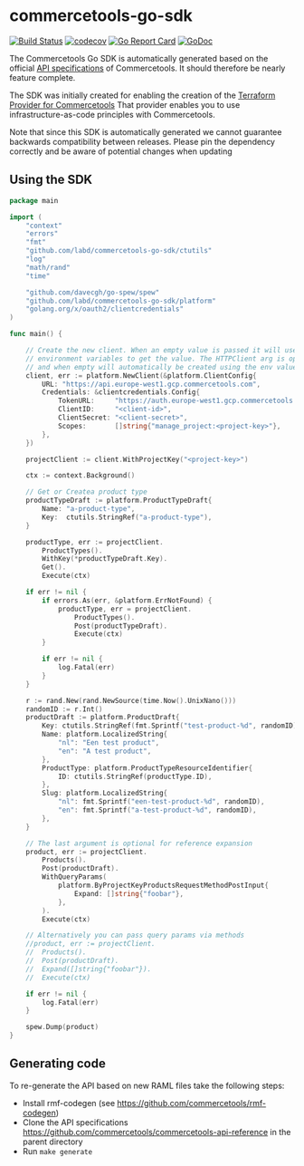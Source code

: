 # commercetools-go-sdk

[![Build Status](https://github.com/labd/commercetools-go-sdk/workflows/Go%20Tests/badge.svg)](https://github.com/labd/commercetools-go-sdk/workflows/)
[![codecov](https://codecov.io/gh/LabD/commercetools-go-sdk/branch/master/graph/badge.svg)](https://codecov.io/gh/LabD/commercetools-go-sdk)
[![Go Report Card](https://goreportcard.com/badge/github.com/labd/commercetools-go-sdk)](https://goreportcard.com/report/github.com/labd/commercetools-go-sdk)
[![GoDoc](https://godoc.org/github.com/labd/commercetools-go-sdk?status.svg)](https://godoc.org/github.com/labd/commercetools-go-sdk)

The Commercetools Go SDK is automatically generated based on the official [API specifications](https://github.com/commercetools/commercetools-api-reference)
of Commercetools. It should therefore be nearly feature complete.

The SDK was initially created for enabling the creation of the
[Terraform Provider for Commercetools](https://github.com/labd/terraform-provider-commercetools)
That provider enables you to use infrastructure-as-code principles with Commercetools.

Note that since this SDK is automatically generated we cannot guarantee backwards
compatibility between releases. Please pin the dependency correctly and be aware
of potential changes when updating

## Using the SDK


```go
package main

import (
	"context"
	"errors"
	"fmt"
	"github.com/labd/commercetools-go-sdk/ctutils"
	"log"
	"math/rand"
	"time"

	"github.com/davecgh/go-spew/spew"
	"github.com/labd/commercetools-go-sdk/platform"
	"golang.org/x/oauth2/clientcredentials"
)

func main() {

	// Create the new client. When an empty value is passed it will use the CTP_*
	// environment variables to get the value. The HTTPClient arg is optional,
	// and when empty will automatically be created using the env values.
	client, err := platform.NewClient(&platform.ClientConfig{
		URL: "https://api.europe-west1.gcp.commercetools.com",
		Credentials: &clientcredentials.Config{
			TokenURL:     "https://auth.europe-west1.gcp.commercetools.com/oauth/token",
			ClientID:     "<client-id>",
			ClientSecret: "<client-secret>",
			Scopes:       []string{"manage_project:<project-key>"},
		},
	})

	projectClient := client.WithProjectKey("<project-key>")

	ctx := context.Background()

	// Get or Createa product type
	productTypeDraft := platform.ProductTypeDraft{
		Name: "a-product-type",
		Key:  ctutils.StringRef("a-product-type"),
	}

	productType, err := projectClient.
		ProductTypes().
		WithKey(*productTypeDraft.Key).
		Get().
		Execute(ctx)

	if err != nil {
		if errors.As(err, &platform.ErrNotFound) {
			productType, err = projectClient.
				ProductTypes().
				Post(productTypeDraft).
				Execute(ctx)
		}

		if err != nil {
			log.Fatal(err)
		}
	}

	r := rand.New(rand.NewSource(time.Now().UnixNano()))
	randomID := r.Int()
	productDraft := platform.ProductDraft{
		Key: ctutils.StringRef(fmt.Sprintf("test-product-%d", randomID)),
		Name: platform.LocalizedString{
			"nl": "Een test product",
			"en": "A test product",
		},
		ProductType: platform.ProductTypeResourceIdentifier{
			ID: ctutils.StringRef(productType.ID),
		},
		Slug: platform.LocalizedString{
			"nl": fmt.Sprintf("een-test-product-%d", randomID),
			"en": fmt.Sprintf("a-test-product-%d", randomID),
		},
	}

	// The last argument is optional for reference expansion
	product, err := projectClient.
		Products().
		Post(productDraft).
		WithQueryParams(
			platform.ByProjectKeyProductsRequestMethodPostInput{
				Expand: []string{"foobar"},
			},
		).
		Execute(ctx)

	// Alternatively you can pass query params via methods
	//product, err := projectClient.
	//	Products().
	//	Post(productDraft).
	//	Expand([]string{"foobar"}).
	//	Execute(ctx)

	if err != nil {
		log.Fatal(err)
	}

	spew.Dump(product)
}
```

## Generating code

To re-generate the API based on new RAML files take the following steps:
 - Install rmf-codegen (see https://github.com/commercetools/rmf-codegen)
 - Clone the API specifications https://github.com/commercetools/commercetools-api-reference
   in the parent directory
 - Run `make generate`
